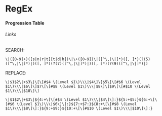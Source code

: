 # RegEx

#### Progression Table
###### Links
SEARCH:
```
\|([0-9]+)([s|n|r|t][t|d|h])\|\+([0-9])\|([^\,|\|]*)([, ]*)(?(5)([^\,|\|]*)|)([, ]*)(?(7)([^\,|\|]*)|)([, ]*)(?(9)([^\,|\|]*)|)
```
REPLACE:
```
\|$1$2\|+$3\|\[\[#$4 \(Level $1\)\\\|$4\]\]$5\[\[#$6 \(Level $1\)\\\|$6\]\]$7\[\[#$8 \(Level $1\)\\\|$8\]\]$9\[\[#$10 \(Level $1\)\\\|$10\]\]
```

```
\|$1$2\|+$3\|${4:+\[\[#$4 \(Level $1\)\\\|$4\]\]:}${5:+$5:}${6:+\[\[#$6 \(Level $1\)\\\|$6\]\]:}${7:+$7:}${8:+\[\[#$8 \(Level $1\)\\\|$8\]\]:}${9:+$9:}${10:+\[\[#$10 \(Level $1\)\\\|$10\]\]:}
```

